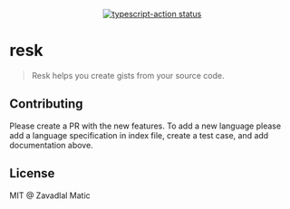 <p align="center">
  <a href="https://github.com/actions/typescript-action/actions"><img alt="typescript-action status" src="https://github.com/actions/typescript-action/workflows/build-test/badge.svg"></a>
</p>

# resk

> Resk helps you create gists from your source code.

## Contributing

Please create a PR with the new features. To add a new language please add a language specification in index file, create a test case, and add documentation above.

## License

MIT @ Zavadlal Matic
